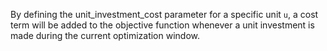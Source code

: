 By defining the unit\_investment\_cost parameter for a specific unit `u`, a cost term will be added to the objective function whenever a unit investment is made during the current optimization window.
